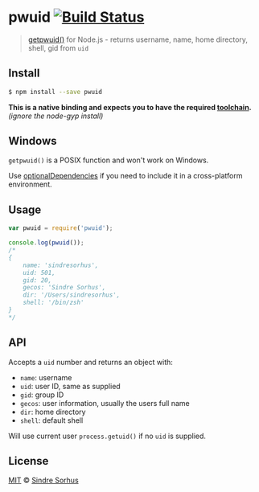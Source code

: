 # pwuid [![Build Status](https://travis-ci.org/sindresorhus/pwuid.svg?branch=master)](https://travis-ci.org/sindresorhus/pwuid)

> [getpwuid()](http://man7.org/linux/man-pages/man3/getpwnam.3.html) for Node.js - returns username, name, home directory, shell, gid from `uid`


## Install

```bash
$ npm install --save pwuid
```

**This is a native binding and expects you to have the required [toolchain](https://github.com/TooTallNate/node-gyp#installation).** *(ignore the node-gyp install)*


## Windows

`getpwuid()` is a POSIX function and won't work on Windows.

Use [optionalDependencies](https://npmjs.org/doc/json.html#optionalDependencies) if you need to include it in a cross-platform environment.


## Usage

```js
var pwuid = require('pwuid');

console.log(pwuid());
/*
{
	name: 'sindresorhus',
	uid: 501,
	gid: 20,
	gecos: 'Sindre Sorhus',
	dir: '/Users/sindresorhus',
	shell: '/bin/zsh'
}
*/
```


## API

Accepts a `uid` number and returns an object with:

- `name`: username
- `uid`: user ID, same as supplied
- `gid`: group ID
- `gecos`: user information, usually the users full name
- `dir`: home directory
- `shell`: default shell

Will use current user `process.getuid()` if no `uid` is supplied.


## License

[MIT](http://opensource.org/licenses/MIT) © [Sindre Sorhus](http://sindresorhus.com)
